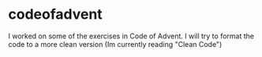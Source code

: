 # codeofadvent
I worked on some of the exercises in Code of Advent. I will try to format the code to a more clean version 
(Im currently reading "Clean Code")
